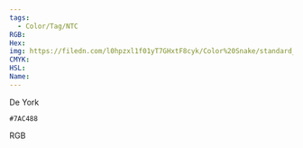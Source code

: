 ```yaml
---
tags:
  - Color/Tag/NTC
RGB:
Hex:
img: https://filedn.com/l0hpzxl1f01yT7GHxtF8cyk/Color%20Snake/standard_csv_to_svg/7AC488.svg
CMYK:
HSL:
Name:
---
```

De York
```palette
#7AC488
```
RGB
